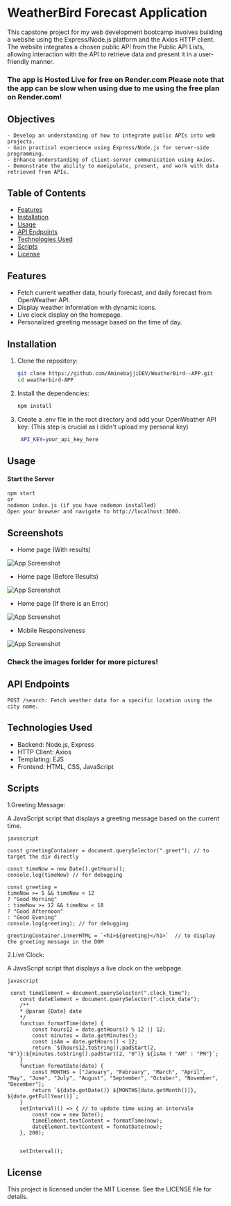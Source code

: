 # WeatherBird Forecast Application

This capstone project for my web development bootcamp involves building a website using the Express/Node.js platform and the Axios HTTP client. The website integrates a chosen public API from the Public API Lists, allowing interaction with the API to retrieve data and present it in a user-friendly manner.

### The app is Hosted Live for free on Render.com Please note that the app can be slow when using due to me using the free plan on Render.com!

## Objectives
    - Develop an understanding of how to integrate public APIs into web projects.    
    - Gain practical experience using Express/Node.js for server-side programming.    
    - Enhance understanding of client-server communication using Axios.
    - Demonstrate the ability to manipulate, present, and work with data retrieved from APIs.

## Table of Contents

- [Features](#features)
- [Installation](#installation)
- [Usage](#usage)
- [API Endpoints](#api-endpoints)
- [Technologies Used](#technologies-used)
- [Scripts](#scripts)
- [License](#license)

## Features

- Fetch current weather data, hourly forecast, and daily forecast from OpenWeather API.
- Display weather information with dynamic icons.
- Live clock display on the homepage.
- Personalized greeting message based on the time of day.

## Installation

1. Clone the repository:
   ```sh
   git clone https://github.com/AminebajjiDEV/WeatherBird--APP.git
   cd weatherbird-APP 
   
2. Install the dependencies:
   ```sh
   npm install

3. Create a .env file in the root directory and add your OpenWeather API key: (This step is crucial as i didn't upload my personal key)
   ```sh
    API_KEY=your_api_key_here

## Usage
   #### Start the Server
    npm start 
    or
    nodemon index.js (if you have nodemon installed)
    Open your browser and navigate to http://localhost:3000.

## Screenshots
- Home page (With results)
  
![App Screenshot](https://github.com/AminebajjiDEV/WeatherBird--APP/blob/main/public/images/Screenshot%202024-08-06%20at%2022-00-11%20WeatherBird.png)

- Home page (Before Results)

![App Screenshot](https://github.com/AminebajjiDEV/WeatherBird--APP/blob/main/public/images/Screenshot%202024-08-07%20at%2000-09-37%20WeatherBird.png)   

- Home page (If there is an Error)
  
![App Screenshot](https://github.com/AminebajjiDEV/WeatherBird--APP/blob/main/public/images/Screenshot%202024-08-07%20at%2000-00-42%20WeatherBird.png)

- Mobile Responsiveness
  
 ![App Screenshot](https://github.com/AminebajjiDEV/WeatherBird--APP/blob/main/public/images/Screenshot%202024-08-06%20at%2022-02-21%20WeatherBird.png) 

### Check the images forlder for more pictures!


## API Endpoints

    POST /search: Fetch weather data for a specific location using the city name.

## Technologies Used

- Backend: Node.js, Express
- HTTP Client: Axios
- Templating: EJS
- Frontend: HTML, CSS, JavaScript

## Scripts

1.Greeting Message:

A JavaScript script that displays a greeting message based on the current time.
```
javascript

const greetingContainer = document.querySelector(".greet"); // to target the div directly

const timeNow = new Date().getHours();
console.log(timeNow) // for debugging

const greeting = 
timeNow >= 5 && timeNow < 12 
? "Good Morning"
: timeNow >= 12 && timeNow < 18
? "Good Afternoon"
: "Good Evening"
console.log(greeting); // for debugging

greetingContainer.innerHTML = `<h1>${greeting}</h1>`  // to display the greeting message in the DOM
```

2.Live Clock:

A JavaScript script that displays a live clock on the webpage.
```
javascript

 const timeElement = document.querySelector(".clock_time");
    const dateElement = document.querySelector(".clock_date");    
    /** 
    * @param {Date} date
    */
    function formatTime(date) {
        const hours12 = date.getHours() % 12 || 12;
        const minutes = date.getMinutes();
        const isAm = date.getHours() < 12;
        return `${hours12.toString().padStart(2, "0")}:${minutes.toString().padStart(2, "0")} ${isAm ? "AM" : "PM"}`;
    }
    function formatDate(date) {
        const MONTHS = ["January", "February", "March", "April", "May", "June", "July", "August", "September", "October", "November", "December"];
        return `${date.getDate()} ${MONTHS[date.getMonth()]}, ${date.getFullYear()}`;
    }
    setInterval(() => { // to update time using an intervale 
        const now = new Date();
        timeElement.textContent = formatTime(now);
        dateElement.textContent = formatDate(now);
    }, 200);


    setInterval();
```

## License

This project is licensed under the MIT License. See the LICENSE file for details.
   
